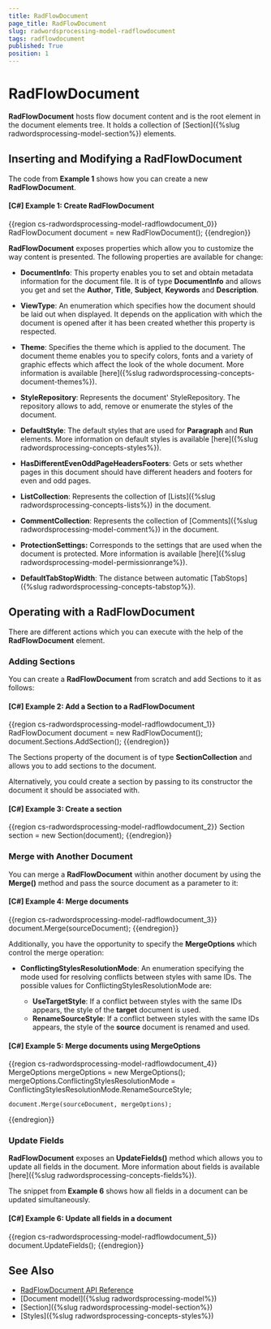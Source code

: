 ```yaml
---
title: RadFlowDocument
page_title: RadFlowDocument
slug: radwordsprocessing-model-radflowdocument
tags: radflowdocument
published: True
position: 1
---
```


# RadFlowDocument



__RadFlowDocument__ hosts flow document content and is the root element in the document elements tree. It holds a collection of [Section]({%slug radwordsprocessing-model-section%}) elements.
      

## Inserting and  Modifying a RadFlowDocument

The code from __Example 1__ shows how you can create a new __RadFlowDocument__.
        

#### __[C#] Example 1: Create RadFlowDocument__

{{region cs-radwordsprocessing-model-radflowdocument_0}}
	RadFlowDocument document = new RadFlowDocument();
{{endregion}}



__RadFlowDocument__ exposes properties which allow you to customize the way content is presented. The following properties are available for change:
        
* **DocumentInfo**: This property enables you to set and obtain metadata information for the document file. It is of type **DocumentInfo** and allows you get and set the **Author**, **Title**, **Subject**, **Keywords** and **Description**.        

* __ViewType__: An enumeration which specifies how the document should be laid out when displayed. It depends on the application with which the document is opened after it has been created whether this property is respected. 
            

* __Theme__: Specifies the theme which is applied to the document. The document theme enables you to specify colors, fonts and a variety of graphic effects which affect the look of the whole document. More information is available [here]({%slug radwordsprocessing-concepts-document-themes%}).
            

* __StyleRepository__: Represents the document' StyleRepository. The repository allows to add, remove or enumerate the styles of the document.
            

* __DefaultStyle__: The default styles that are used for __Paragraph__ and __Run__ elements. More information on default styles is available [here]({%slug radwordsprocessing-concepts-styles%}).
            

* __HasDifferentEvenOddPageHeadersFooters__: Gets or sets whether pages in this document should have different headers and footers for even and odd pages.
            

* __ListCollection__: Represents the collection of [Lists]({%slug radwordsprocessing-concepts-lists%}) in the document.
            

* __CommentCollection__: Represents the collection of [Comments]({%slug radwordsprocessing-model-comment%}) in the document.


* __ProtectionSettings:__ Corresponds to the settings that are used when the document is protected. More information is available [here]({%slug radwordsprocessing-model-permissionrange%}). 

* __DefaultTabStopWidth__: The distance between automatic [TabStops]({%slug radwordsprocessing-concepts-tabstop%}).

            

## Operating with a RadFlowDocument

There are different actions which you can execute with the help of the __RadFlowDocument__ element.
        

### Adding Sections

You can create a __RadFlowDocument__ from scratch and add Sections to it as follows:
            

#### __[C#] Example 2: Add a Section to a RadFlowDocument__

{{region cs-radwordsprocessing-model-radflowdocument_1}}
	RadFlowDocument document = new RadFlowDocument();
	document.Sections.AddSection();
{{endregion}}



The Sections property of the document is of type __SectionCollection__ and allows you to add sections to the document.
            

Alternatively, you could create a section by passing to its constructor the document it should be associated with.
            

#### __[C#] Example 3: Create a section__

{{region cs-radwordsprocessing-model-radflowdocument_2}}
	Section section = new Section(document);
{{endregion}}



### Merge with Another Document

You can merge a __RadFlowDocument__ within another document by using the __Merge()__ method and pass the source document as a parameter to it:
            

#### __[C#] Example 4: Merge documents__

{{region cs-radwordsprocessing-model-radflowdocument_3}}
	document.Merge(sourceDocument);
{{endregion}}



Additionally, you have the opportunity to specify the __MergeOptions__ which control the merge operation:
            

* __ConflictingStylesResolutionMode__: An enumeration specifying the mode used for resolving conflicts between styles with same IDs. The possible values for ConflictingStylesResolutionMode are:
                
    * __UseTargetStyle__: If a conflict between styles with the same IDs appears, the style of the __target__ document is used.
    * __RenameSourceStyle__: If a conflict between styles with the same IDs appears, the style of the __source__ document is renamed and used.
                    

#### __[C#] Example 5: Merge documents using MergeOptions__

{{region cs-radwordsprocessing-model-radflowdocument_4}}
	MergeOptions mergeOptions = new MergeOptions();
	mergeOptions.ConflictingStylesResolutionMode = ConflictingStylesResolutionMode.RenameSourceStyle;
	
	document.Merge(sourceDocument, mergeOptions);
{{endregion}}



### Update Fields

__RadFlowDocument__ exposes an __UpdateFields()__ method which allows you to update all fields in the document. More information about fields is available [here]({%slug radwordsprocessing-concepts-fields%}).
            

The snippet from __Example 6__ shows how all fields in a document can be updated simultaneously.
            

#### __[C#] Example 6: Update all fields in a document__

{{region cs-radwordsprocessing-model-radflowdocument_5}}
	document.UpdateFields();
{{endregion}}



## See Also

 * [RadFlowDocument API Reference](https://docs.telerik.com/devtools/document-processing/api/Telerik.Windows.Documents.Flow.Model.RadFlowDocument.html)
 * [Document model]({%slug radwordsprocessing-model%})
 * [Section]({%slug radwordsprocessing-model-section%})
 * [Styles]({%slug radwordsprocessing-concepts-styles%})

